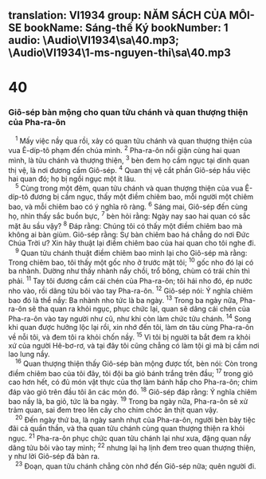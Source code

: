 translation: VI1934
group: NĂM SÁCH CỦA MÔI-SE
bookName: Sáng-thế Ký 
bookNumber: 1
audio: \Audio\VI1934\sa\40.mp3; \Audio\VI1934\1-ms-nguyen-thi\sa\40.mp3
-------

<div class="title"><h1>40</h1><h3>Giô-sép bàn mộng cho quan tửu chánh và quan thượng thiện của Pha-ra-ôn</h3></div>
<span class="verse sa_40_1"> <sup>1</sup> Mấy việc nầy qua rồi, xảy có quan tửu chánh và quan thượng thiện của vua Ê-díp-tô phạm đến chúa mình. </span>
<span class="verse sa_40_2"><sup>2</sup> Pha-ra-ôn nổi giận cùng hai quan mình, là tửu chánh và thượng thiện, </span>
<span class="verse sa_40_3"><sup>3</sup> bèn đem họ cầm ngục tại dinh quan thị vệ, là nơi đương cầm Giô-sép. </span>
<span class="verse sa_40_4"><sup>4</sup> Quan thị vệ cắt phần Giô-sép hầu việc hai quan đó; họ bị ngồi ngục một ít lâu. <br/></span>
<span class="verse sa_40_5"> <sup>5</sup> Cùng trong một đêm, quan tửu chánh và quan thượng thiện của vua Ê-díp-tô đương bị cầm ngục, thấy một điềm chiêm bao, mỗi người một chiêm bao, và mỗi chiêm bao có ý nghĩa rõ ràng. </span>
<span class="verse sa_40_6"><sup>6</sup> Sáng mai, Giô-sép đến cùng họ, nhìn thấy sắc buồn bực, </span>
<span class="verse sa_40_7"><sup>7</sup> bèn hỏi rằng: Ngày nay sao hai quan có sắc mặt âu sầu vậy? </span>
<span class="verse sa_40_8"><sup>8</sup> Đáp rằng: Chúng tôi có thấy một điềm chiêm bao mà không ai bàn giùm. Giô-sép rằng: Sự bàn chiêm bao há chẳng do nơi Đức Chúa Trời ư? Xin hãy thuật lại điềm chiêm bao của hai quan cho tôi nghe đi. <br/></span>
<span class="verse sa_40_9"> <sup>9</sup> Quan tửu chánh thuật điềm chiêm bao mình lại cho Giô-sép mà rằng: Trong chiêm bao, tôi thấy một gốc nho ở trước mặt tôi; </span>
<span class="verse sa_40_10"><sup>10</sup> gốc nho đó lại có ba nhành. Dường như thấy nhành nẩy chồi, trổ bông, chùm có trái chín thì phải. </span>
<span class="verse sa_40_11"><sup>11</sup> Tay tôi đương cầm cái chén của Pha-ra-ôn; tôi hái nho đó, ép nước nho vào, rồi dâng tửu bôi vào tay Pha-ra-ôn. </span>
<span class="verse sa_40_12"><sup>12</sup> Giô-sép nói: Ý nghĩa chiêm bao đó là thể nầy: Ba nhành nho tức là ba ngày. </span>
<span class="verse sa_40_13"><sup>13</sup> Trong ba ngày nữa, Pha-ra-ôn sẽ tha quan ra khỏi ngục, phục chức lại, quan sẽ dâng cái chén của Pha-ra-ôn vào tay người như cũ, như khi còn làm chức tửu chánh. </span>
<span class="verse sa_40_14"><sup>14</sup> Song khi quan được hưởng lộc lại rồi, xin nhớ đến tôi, làm ơn tâu cùng Pha-ra-ôn về nỗi tôi, và đem tôi ra khỏi chốn nầy. </span>
<span class="verse sa_40_15"><sup>15</sup> Vì tôi bị người ta bắt đem ra khỏi xứ của người Hê-bơ-rơ, và tại đây tôi cũng chẳng có làm tội gì mà bị cầm nơi lao lung nầy. <br/></span>
<span class="verse sa_40_16"> <sup>16</sup> Quan thượng thiện thấy Giô-sép bàn mộng được tốt, bèn nói: Còn trong điềm chiêm bao của tôi đây, tôi đội ba giỏ bánh trắng trên đầu; </span>
<span class="verse sa_40_17"><sup>17</sup> trong giỏ cao hơn hết, có đủ món vật thực của thợ làm bánh hấp cho Pha-ra-ôn; chim đáp vào giỏ trên đầu tôi ăn các món đó. </span>
<span class="verse sa_40_18"><sup>18</sup> Giô-sép đáp rằng: Ý nghĩa chiêm bao nầy là, ba giỏ, tức là ba ngày. </span>
<span class="verse sa_40_19"><sup>19</sup> Trong ba ngày nữa, Pha-ra-ôn sẽ xử trảm quan, sai đem treo lên cây cho chim chóc ăn thịt quan vậy. <br/></span>
<span class="verse sa_40_20"> <sup>20</sup> Đến ngày thứ ba, là ngày sanh nhựt của Pha-ra-ôn, người bèn bày tiệc đãi cả quần thần, và tha quan tửu chánh cùng quan thượng thiện ra khỏi ngục. </span>
<span class="verse sa_40_21"><sup>21</sup> Pha-ra-ôn phục chức quan tửu chánh lại như xưa, đặng quan nầy dâng tửu bôi vào tay mình; </span>
<span class="verse sa_40_22"><sup>22</sup> nhưng lại hạ lịnh đem treo quan thượng thiện, y như lời Giô-sép đã bàn ra. <br/></span>
<span class="verse sa_40_23"> <sup>23</sup> Đoạn, quan tửu chánh chẳng còn nhớ đến Giô-sép nữa; quên người đi. <br/></span>
